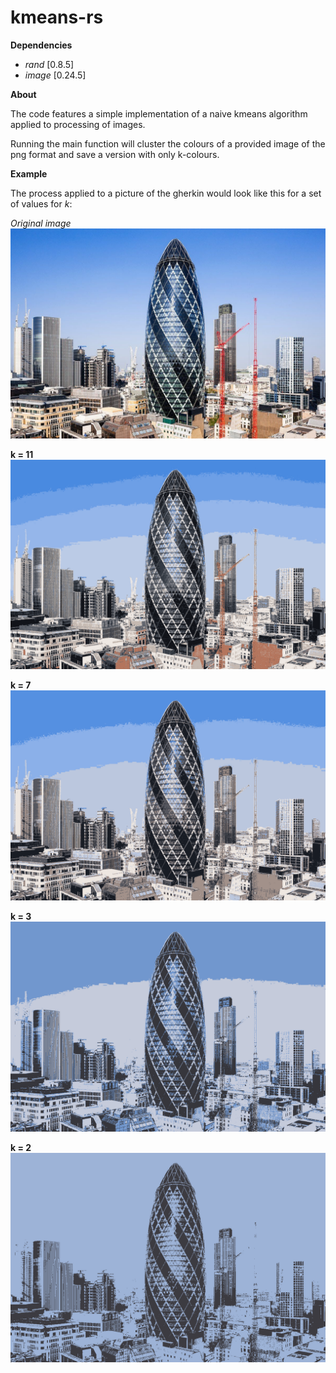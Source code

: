 # kmeans-rs

**Dependencies**

- *rand* [0.8.5]
- *image* [0.24.5]

**About**

The code features a simple implementation of a naive kmeans algorithm applied to processing of images. 

Running the main function will cluster the colours of a provided image of the png format and save a version with only k-colours.

**Example**

The process applied to a picture of the gherkin would look like this for a set of values for *k*:

*Original image*
![Original image](/resources/gherkin.png)

**k = 11**
![Image with 11 colours](/resources/clustered_k11.png)

**k = 7**
![Image with 7 colours](/resources/clustered_k7.png)

**k = 3**
![Image with 3 colours](/resources/clustered_k3.png)

**k = 2**
![Image with 2 colours](/resources/clustered_k2.png)
